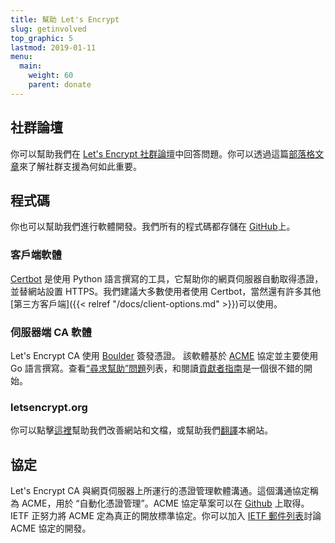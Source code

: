 ```yaml
---
title: 幫助 Let's Encrypt
slug: getinvolved
top_graphic: 5
lastmod: 2019-01-11
menu:
  main:
    weight: 60
    parent: donate
---
```


## 社群論壇

你可以幫助我們在 [Let's Encrypt 社群論壇](https://community.letsencrypt.org/)中回答問題。你可以透過這篇[部落格文章](/2015/08/13/lets-encrypt-community-support.html)來了解社群支援為何如此重要。

## 程式碼

你也可以幫助我們進行軟體開發。我們所有的程式碼都存儲在 [GitHub](https://github.com/letsencrypt/)上。

### 客戶端軟體

[Certbot](https://github.com/certbot/certbot) 是使用 Python 語言撰寫的工具，它幫助你的網頁伺服器自動取得憑證，並替網站設置 HTTPS。我們建議大多數使用者使用 Certbot，當然還有許多其他[第三方客戶端]({{< relref "/docs/client-options.md" >}})可以使用。

### 伺服器端 CA 軟體

Let's Encrypt CA 使用 [Boulder](https://github.com/letsencrypt/boulder) 簽發憑證。 該軟體基於 [ACME](https://github.com/ietf-wg-acme/acme) 協定並主要使用 Go 語言撰寫。查看[“尋求幫助”問題](https://github.com/letsencrypt/boulder/labels/help%20wanted)列表，和閱讀[貢獻者指南](https://github.com/letsencrypt/boulder/blob/master/CONTRIBUTING.md)是一個很不錯的開始。

### letsencrypt.org

你可以點擊[這裡](https://github.com/letsencrypt/website)幫助我們改善網站和文檔，或幫助我們[翻譯](https://github.com/letsencrypt/website/blob/master/TRANSLATION.md)本網站。

## 協定

Let's Encrypt CA 與網頁伺服器上所運行的憑證管理軟體溝通。這個溝通協定稱為 ACME，用於 “自動化憑證管理”。ACME 協定草案可以在 [Github](https://github.com/ietf-wg-acme/acme) 上取得。IETF 正努力將 ACME 定為真正的開放標準協定。你可以加入 [IETF 郵件列表](https://www.ietf.org/mailman/listinfo/acme)討論 ACME 協定的開發。